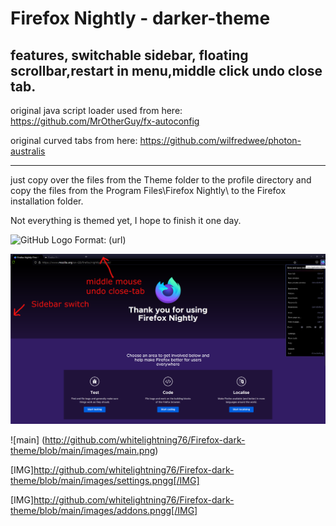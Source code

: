 # Firefox Nightly - darker-theme
features, switchable sidebar, floating scrollbar,restart in menu,middle click undo close tab.
--------------------------------------------------------------------------------------------

original java script loader used from here:  https://github.com/MrOtherGuy/fx-autoconfig

original curved tabs from here: https://github.com/wilfredwee/photon-australis

--------------------------------------------------------------------------------------------



just copy over the files from the Theme folder to the profile directory and copy the files from the Program Files\Firefox Nightly\ to the Firefox installation folder.

Not everything is themed yet, I hope to finish it one day.


![GitHub Logo](/images/logo.png)
Format: (url)


![Alt Text](images/main.png)



![main] (http://github.com/whitelightning76/Firefox-dark-theme/blob/main/images/main.png)

[IMG]http://github.com/whitelightning76/Firefox-dark-theme/blob/main/images/settings.pngg[/IMG]

[IMG]http://github.com/whitelightning76/Firefox-dark-theme/blob/main/images/addons.pngg[/IMG]

